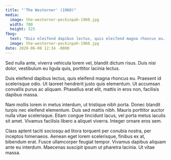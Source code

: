 ```yaml
---
title: "'The Westerner' (1960)"
media:
  image: the-westerner-peckinpah-1960.jpg
  width: 700
  height: 525
fbog:
  text: "Duis eleifend dapibus lectus, quis eleifend magna rhoncus eu. Praesent id scelerisque odio."
  image: the-westerner-peckinpah-1960.jpg
date: 2020-06-08 12:34 -0800
---
```

Sed nulla ante, viverra vehicula lorem vel, blandit dictum risus. Duis nisi dolor, vestibulum eu ligula quis, porttitor lacinia lectus.

Duis eleifend dapibus lectus, quis eleifend magna rhoncus eu. Praesent id scelerisque odio. Ut laoreet hendrerit justo quis elementum. Ut accumsan convallis purus ac aliquam. Phasellus erat elit, mattis in eros non, facilisis dapibus massa.

Nam mollis lorem in metus interdum, ut tristique nibh porta. Donec blandit turpis nec eleifend elementum. Duis sed mattis nibh. Mauris porttitor auctor nulla vitae scelerisque. Etiam congue tincidunt lacus, vel porta metus iaculis sit amet. Vivamus facilisis libero a aliquet viverra. Integer ornare eros sem.

Class aptent taciti sociosqu ad litora torquent per conubia nostra, per inceptos himenaeos. Aenean eget lorem scelerisque, finibus ex at, bibendum erat. Fusce ullamcorper feugiat tempor. Vivamus dapibus aliquam ante eu interdum. Maecenas suscipit ipsum ut pharetra lacinia. Ut vitae massa.
